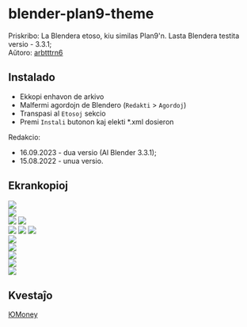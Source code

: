 # blender-plan9-theme
Priskribo: La Blendera etoso, kiu similas Plan9'n. Lasta Blendera testita versio - 3.3.1;  
Aŭtoro: [arbtttrn6](https://github.com/arbtttrn6)  

## Instalado  

* Ekkopi enhavon de arkivo  
* Malfermi agordojn de Blendero (`Redakti` > `Agordoj`)  
* Transpasi al `Etosoj` sekcio  
* Premi `Instali` butonon kaj elekti *.xml dosieron  

Redakcio:  
* 16.09.2023 - dua versio (Al Blender 3.3.1);  
* 15.08.2022 - unua versio.  

## Ekrankopioj  
![](https://imgur.com/BIDrtYn.png)  
![](https://imgur.com/pI3iNjz.png)  
![](https://imgur.com/nbckD08.png)
![](https://imgur.com/uqvvrHi.png)  
![](https://imgur.com/Gw3TkeS.png)
![](https://imgur.com/KioHVG1.png)
![](https://imgur.com/oCjcOfT.png)  
![](https://imgur.com/590tZPl.png)  
![](https://imgur.com/0Ngb5qL.png)  
![](https://imgur.com/RbVVabd.png)  
![](https://imgur.com/S3tykJ1.png)  
![](https://imgur.com/YbH1xMX.png)  

## Kvestaĵo  
[ЮMoney](https://yoomoney.ru/to/4100111870930873)  
